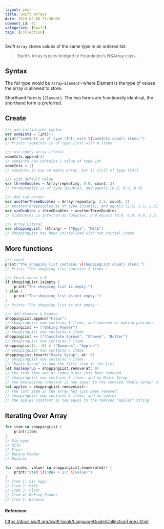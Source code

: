 ```yaml
---
layout: post
title: Swift Arrays
date: 2020-02-08 21:36:00
comment_id: 42
categories: [Swift]
tags: [Collection]
---
```


Swift `Array` stores values of the same type in an ordered list.

> Swift’s Array type is bridged to Foundation’s NSArray class.

## Syntax

The full type would be `Array<Element>` where Element is the type of values the array is allowed to store. 

Shorthand form is `[Element]`. The two forms are functionally identical, the shorthand form is preferred.

## Create

```swift
/// use initializer syntax
var someInts = [Int]()
print("someInts is of type [Int] with \(someInts.count) items.")
// Prints "someInts is of type [Int] with 0 items."

/// use empty array literal
someInts.append(3)
// someInts now contains 1 value of type Int
someInts = []
// someInts is now an empty array, but is still of type [Int]

/// with default value
var threeDoubles = Array(repeating: 0.0, count: 3)
// threeDoubles is of type [Double], and equals [0.0, 0.0, 0.0]

/// Add two arrays
var anotherThreeDoubles = Array(repeating: 2.5, count: 3)
// anotherThreeDoubles is of type [Double], and equals [2.5, 2.5, 2.5]
var sixDoubles = threeDoubles + anotherThreeDoubles
// sixDoubles is inferred as [Double], and equals [0.0, 0.0, 0.0, 2.5, 2.5, 2.5]

/// Array Literal
var shoppingList: [String] = ["Eggs", "Milk"]
// shoppingList has been initialized with two initial items
```

## More functions

```swift
/// count
print("The shopping list contains \(shoppingList.count) items.")
// Prints "The shopping list contains 2 items."

/// Check count = 0
if shoppingList.isEmpty {
    print("The shopping list is empty.")
} else {
    print("The shopping list is not empty.")
}
// Prints "The shopping list is not empty."

/// Add element & Remove
shoppingList.append("Flour")
// shoppingList now contains 3 items, and someone is making pancakes
shoppingList += ["Baking Powder"]
// shoppingList now contains 4 items
shoppingList += ["Chocolate Spread", "Cheese", "Butter"]
// shoppingList now contains 7 items
shoppingList[4...6] = ["Bananas", "Apples"]
// shoppingList now contains 6 items
shoppingList.insert("Maple Syrup", at: 0)
// shoppingList now contains 7 items
// "Maple Syrup" is now the first item in the list
let mapleSyrup = shoppingList.remove(at: 0)
// the item that was at index 0 has just been removed
// shoppingList now contains 6 items, and no Maple Syrup
// the mapleSyrup constant is now equal to the removed "Maple Syrup" string
let apples = shoppingList.removeLast()
// the last item in the array has just been removed
// shoppingList now contains 5 items, and no apples
// the apples constant is now equal to the removed "Apples" string
```

## Iterating Over Array

```swift
for item in shoppingList {
    print(item)
}
// Six eggs
// Milk
// Flour
// Baking Powder
// Bananas

for (index, value) in shoppingList.enumerated() {
    print("Item \(index + 1): \(value)")
}
// Item 1: Six eggs
// Item 2: Milk
// Item 3: Flour
// Item 4: Baking Powder
// Item 5: Bananas
```

#### Reference

<https://docs.swift.org/swift-book/LanguageGuide/CollectionTypes.html>
